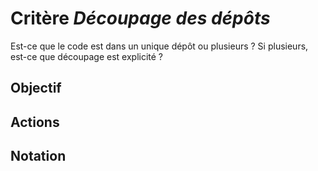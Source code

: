 # Critère *Découpage des dépôts*
Est-ce que le code est dans un unique dépôt ou plusieurs ? Si plusieurs, est-ce que découpage est explicité ?

## Objectif


## Actions


## Notation